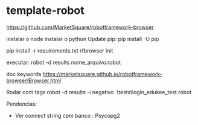 # template-robot

https://github.com/MarketSquare/robotframework-browser

instalar o node 
instalar o python
Update pip: pip install -U pip

pip install -r requirements.txt
rfbrowser init

executar:
robot -d results nome_arquivo.robot


doc keywords
https://marketsquare.github.io/robotframework-browser/Browser.html

Rodar com tags
robot -d results -i negativo  .\tests\login_edukee_test.robot


Pendencias: 
- Ver connect string cpm banco : Psycopg2 

